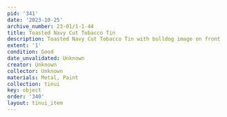 ```yaml
---
pid: '341'
date: '2023-10-25'
archive_number: 23-01/1-1-44
title: Toasted Navy Cut Tobacco Tin
description: Toasted Navy Cut Tobacco Tin with bulldog image on front
extent: '1'
condition: Good
date_unvalidated: Unknown
creator: Unknown
collector: Unknown
materials: Metal, Paint
collection: tinui
key: object
order: '340'
layout: tinui_item
---
```

